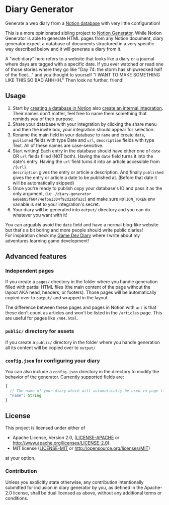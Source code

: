 # Diary Generator

Generate a web diary from a [Notion database](https://www.notion.so/guides/creating-a-database)
with very little configuration!

This is a more opinionated sibling project to [Notion Generator](https://github.com/Mathspy/notion-generator).
While Notion Generator is able to generate HTML pages from any Notion document, diary generator
expect a database of documents structured in a very specific way described below and it will generate a diary from it.

A "web diary" here refers to a website that looks like a diary or a journal where days are tagged with a specific date. If you ever watched or read one of those stories where they go like "Day 74: the storm has shipwrecked half of the fleet..." and you thought to yourself "I WANT TO MAKE SOMETHING LIKE THIS SO BAD AHHHH." Then look no further, friend!

## Usage

1. Start by [creating a database in Notion](https://www.notion.so/guides/creating-a-database) also [create an internal integration](https://www.notion.so/my-integrations). Their names don't matter, feel free to name them something that reminds you of their purpose.
2. Share your database with your integration by clicking the share menu and then the invite box, your integration should appear for selection.
3. Rename the main field in your database to `name` and create `date`, `published` fields with type Date and `url`, `description` fields with type Text. All of these names are case-sensitive.
4. Start writing! Each entry in the database should have either one of `date` OR `url` fields filled (NOT both). Having the `date` field turns it into the date's entry. Having the `url` field turns it into an article accessible from `/{url}`.\
`description` gives the entry or article a description. And finally `published` gives the entry or article a date to be published at. (Before that date it will be automatically skipped)
5. Once you're ready to publish copy your database's ID and pass it as the only argument, (i.e `./diary-generator 6e0eb85f60474efba1304f92d2abfa2c`) and make sure `NOTION_TOKEN` env variable is set to your integration's secret.
6. Your diary will be generated into `output/` directory and you can do whatever you want with it!

You can arguably avoid the `date` field and have a normal blog-like website but that's a bit boring and more people should write public diaries!\
For inspiration check my [Game Dev Diary](https://gamediary.dev) where I write about my adventures learning game development!

## Advanced features
### Independent pages
If you create a `pages/` directory in the folder where you handle generation filled with partial HTML files (the main content of the page without the layout AKA head, headers, or footers). Those pages will be automatically copied over to `output/` and wrapped in the layout.

The difference between these pages and pages in Notion with `url` is that these don't count as articles and won't be listed in the `/articles` page. This are useful for pages like `/404.html`.

### `public/` directory for assets
If you create a `public/` directory in the folder where you handle generation all its content will be copied over to `output/`

### `config.json` for configuring your diary
You can also include a `config.json` directory in the directory to modify the behavior of the generator. Currently supported fields are:
```js
{
  // The name of your diary which will automatically be used in page titles
  "name": String
}
```

## License

This project is licensed under either of

 * Apache License, Version 2.0, ([LICENSE-APACHE](LICENSE-APACHE) or
   http://www.apache.org/licenses/LICENSE-2.0)
 * MIT license ([LICENSE-MIT](LICENSE-MIT) or
   http://opensource.org/licenses/MIT)

at your option.

### Contribution

Unless you explicitly state otherwise, any contribution intentionally submitted
for inclusion in diary generator by you, as defined in the Apache-2.0 license,
shall be dual licensed as above, without any additional terms or conditions.
